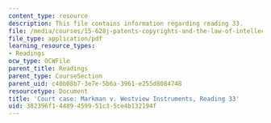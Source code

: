 ```yaml
---
content_type: resource
description: This file contains information regarding reading 33.
file: /media/courses/15-628j-patents-copyrights-and-the-law-of-intellectual-property-spring-2013/382396f14489459951c35ce4b132194f_MIT15_628JS13_read33.pdf
file_type: application/pdf
learning_resource_types:
- Readings
ocw_type: OCWFile
parent_title: Readings
parent_type: CourseSection
parent_uid: c40b08b7-3e7e-5b6a-3961-e255d8084748
resourcetype: Document
title: 'Court case: Markman v. Westview Instruments, Reading 33'
uid: 382396f1-4489-4599-51c3-5ce4b132194f
---
```


